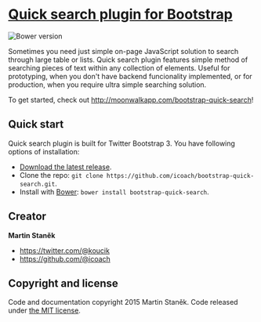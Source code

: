 # [Quick search plugin for Bootstrap](http://moonwalkapp.com/bootstrap-quick-search)
![Bower version](https://img.shields.io/bower/v/bootstrap.svg?style=flat)

Sometimes you need just simple on-page JavaScript solution to search through large table or lists. Quick search plugin features simple method of searching pieces of text within any collection of elements. Useful for prototyping, when you don't have backend funcionality implemented, or for production, when you require ultra simple searching solution.

To get started, check out <http://moonwalkapp.com/bootstrap-quick-search>!

<!-- ## Table of contents

- [Quick start](#quick-start)
- [Bugs and feature requests](#bugs-and-feature-requests)
- [Documentation](#documentation)
- [Contributing](#contributing)
- [Community](#community)
- [Versioning](#versioning)
- [Creators](#creators)
- [Copyright and license](#copyright-and-license) -->

## Quick start

Quick search plugin is built for Twitter Bootstrap 3. You have following options of installation:

- [Download the latest release](https://github.com/icoach/bootstrap-quick-search/archive/v0.1.0.zip).
- Clone the repo: `git clone https://github.com/icoach/bootstrap-quick-search.git`.
- Install with [Bower](http://bower.io): `bower install bootstrap-quick-search`.

<!-- ### What's included

Within the download you'll find the following directories and files, logically grouping common assets and providing both compiled and minified variations. You'll see something like this:

```
bootstrap/
├── css/
│   ├── bootstrap.css
│   ├── bootstrap.css.map
│   ├── bootstrap.min.css
│   ├── bootstrap-theme.css
│   ├── bootstrap-theme.css.map
│   └── bootstrap-theme.min.css
├── js/
│   ├── bootstrap.js
│   └── bootstrap.min.js
└── fonts/
    ├── glyphicons-halflings-regular.eot
    ├── glyphicons-halflings-regular.svg
    ├── glyphicons-halflings-regular.ttf
    ├── glyphicons-halflings-regular.woff
    └── glyphicons-halflings-regular.woff2
```

We provide compiled CSS and JS (`bootstrap.*`), as well as compiled and minified CSS and JS (`bootstrap.min.*`). CSS [source maps](https://developers.google.com/chrome-developer-tools/docs/css-preprocessors) (`bootstrap.*.map`) are available for use with certain browsers' developer tools. Fonts from Glyphicons are included, as is the optional Bootstrap theme.
 -->

## Creator

**Martin Staněk**

- <https://twitter.com/@koucik>
- <https://github.com/@icoach>


## Copyright and license

Code and documentation copyright 2015 Martin Staněk. Code released under [the MIT license](https://github.com/icoach/bootstrap-quick.search/blob/master/LICENSE).
